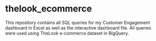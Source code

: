 # thelook_ecommerce

This repository contains all SQL queries for my Customer Engagement dashboard in Excel as well as the interactive dashboard file.  All queries were used using TheLook e-commerce dataset in BigQuery.

